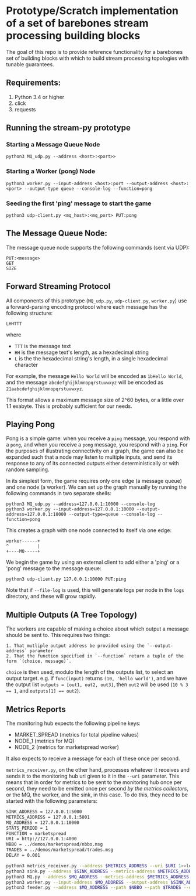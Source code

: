 # Prototype/Scratch implementation of a set of barebones stream processing building blocks

The goal of this repo is to provide reference functionality for a barebones set of building blocks
with which to build stream processing topologies with tunable guarantees.


## Requirements:

1. Python 3.4 or higher
2. click
3. requests


## Running the stream-py prototype


### Starting a Message Queue Node

    python3 MQ_udp.py --address <host>:<port>>

### Starting a Worker (pong) Node

    python3 worker.py --input-address <host>:port --output-address <host>:<port> --output-type queue --console-log --function=pong


### Seeding the first 'ping' message to start the game

    python3 udp-client.py <mq_host>:<mq_port> PUT:pong


## The Message Queue Node:

The message queue node supports the following commands (sent via UDP):

    PUT:<message>
    GET
    SIZE

## Forward Streaming Protocol
All components of this prototype (`MQ_udp.py`, `udp-client.py`, `worker.py`) use a forward-parsing
encoding protocol where each message has the following structure:

    LHHTTT

where 

 - `TTT` is the message text
 - `HH` is the message text's length, as a hexadecimal string
 - `L` is the the hexadecimal string's length, in a single hexadecimal character

For example, the message `Hello World` will be encoded as `1bHello World`, and the message `abcdefghijklmnopqrstuvwxyz` will
be encoded as `21aabcdefghijklmnopqrstuvwxyz`.

This format allows a maximum message size of 2^60 bytes, or a little over 1.1 exabyte. This is probably sufficient for our needs.


## Playing Pong
Pong is a simple game: when you receive a `ping` message, you respond with a `pong`,
and when you receive a `pong` message, you respond with a `ping`.
For the purposes of illustrating connectivity on a graph, the game can also be expanded
such that a node may listen to multiple inputs, and send its response to any of its
connected outputs either deterministically or with random sampling.

In its simplest form, the game requires only one edge (a message queue) and one node (a worker).
We can set up the graph manually by running the following commands in two separate shells:

    python3 MQ_udp.py --address=127.0.0.1:10000 --console-log
    python3 worker.py --input-address=127.0.0.1:10000 --output-address=127.0.0.1:10000 --output-type=queue --console-log --function=pong 

This creates a graph with one node connected to itself via one edge:

    worker------+
    ^           |
    +----MQ-----+

We begin the game by using an external client to add either a 'ping' or a 'pong' message to the 
message queue:

    python3 udp-client.py 127.0.0.1:10000 PUT:ping

Note that if `--file-log` is used, this will generate logs per node in the `logs` directory, and these will grow rapidly. 

## Multiple Outputs (A Tree Topology)
The workers are capable of making a choice about which output a message should be sent to.
This requires two things:

    1. That mutliple output address be provided using the `--output-address` parameter
    2. That the function specified in `--function` return a tuple of the form `(choice, message)`. 

`choice` is then used, modulo the length of the outputs list, to select an output target.
e.g. if `func(input)` returns `(10, 'hello world')`, and we have the output list `outputs = [out1, out2, out3]`, then `out2` will be used (`10 % 3 == 1`, and `outputs[1] == out2`).

## Metrics Reports
The monitoring hub expects the following pipeline keys:
- MARKET_SPREAD (metrics for total pipeline values)
- NODE_1 (metrics for MQ)
- NODE_2 (metrics for marketspread worker)

It also expects to receive a message for each of these once per second.

`metrics_receiver.py`, on the other hand, processes whatever it receives and sends it to the monitoring hub uri given to it in the `--uri` parameter. This means that in order for metrics to be sent to the monitoring hub once per second, they need to be emitted once per second _by the metrics collectors_, or the MQ, the worker, and the sink, in this case.
To do this, they need to be started with the following parameters:

```sh
SINK_ADDRESS = 127.0.0.1:5000
METRICS_ADDRESS = 127.0.0.1:5001
MQ_ADDRESS = 127.0.0.1:10000
STATS_PERIOD = 1
FUNCTION = marketspread
URI = http://127.0.0.1:4000
NBBO = ../demos/marketspread/nbbo.msg
TRADES = ../demos/marketspread/trades.msg
DELAY = 0.001

python3 metrics_receiver.py --address $METRICS_ADDRESS --uri $URI 1>>log.log
python3 sink.py --address $SINK_ADDRESS --metrics-address $METRICS_ADDRESS --stats-period $STATS_PERIOD --vuid MARKET_SPREAD
python3 MQ.py --address $MQ_ADDRESS --metrics-address $METRICS_ADDRESS --stats-period $STATS_PERIOD --vuid NODE_1
python3 worker.py --input-address $MQ_ADDRESS --output-address $SINK_ADDRESS --output-type socket --metrics-address $METRICS_ADDRESS --stats-period $STATS_PERIOD --function $FUNCTION --vuid NODE_2
python3 feeder.py --address $MQ_ADDRESS --path $NBBO --path $TRADES --delay $DELAY
```